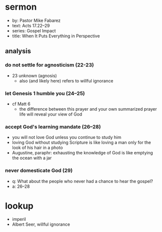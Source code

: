 # sermon
- by: Pastor Mike Fabarez
- text: Acts 17.22–29
- series: Gospel Impact
- title: When It Puts Everything in Perspective

## analysis

### do not settle for agnosticism (22-23)
- 23 unknown (agnosis)
  - also (and likely here) refers to willful ignorance

### let Genesis 1 humble you (24–25)
- cf Matt 6
  - the difference between this prayer and your own summarized prayer life will reveal your view of God

### accept God's learning mandate (26–28)
- you will not love God unless you continue to study him
- loving God without studying Scripture is like loving a man only for the look of his hair in a photo
- Augustine, paraphr: exhausting the knowledge of God is like emptying the ocean with a jar

### never domesticate God (29)
- q: What about the people who never had a chance to hear the gospel?
- a: 26–28

# lookup
- imperil
- Albert Seer, willful ignorance

